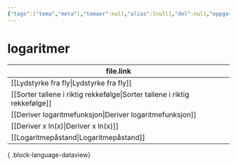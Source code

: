 ```yaml
---
{"tags":["tema","meta"],"temaer":null,"alias":[null],"del":null,"oppgave":null,"fag":null,"eksamen":null,"dg-publish":true,"title":"logaritmer","date":"2023-06-01","modified":"2023-06-01","permalink":"/temaer/logaritmer/","dgPassFrontmatter":true}
---
```



# logaritmer
| file.link                                                                     |
| ----------------------------------------------------------------------------- |
| [[Lydstyrke fra fly\|Lydstyrke fra fly]]                                   |
| [[Sorter tallene i riktig rekkefølge\|Sorter tallene i riktig rekkefølge]] |
| [[Deriver logaritmefunksjon\|Deriver logaritmefunksjon]]                   |
| [[Deriver x ln(x)\|Deriver x ln(x)]]                                       |
| [[Logaritmepåstand\|Logaritmepåstand]]                                     |

{ .block-language-dataview}
